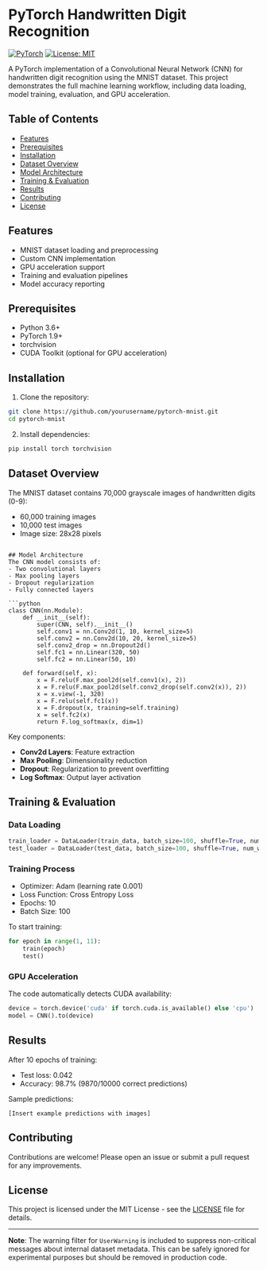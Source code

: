 # PyTorch Handwritten Digit Recognition

[![PyTorch](https://img.shields.io/badge/PyTorch-2.0.6-green.svg)](https://pytorch.org/)
[![License: MIT](https://img.shields.io/badge/License-MIT-yellow.svg)](https://opensource.org/licenses/MIT)

A PyTorch implementation of a Convolutional Neural Network (CNN) for handwritten digit recognition using the MNIST dataset. This project demonstrates the full machine learning workflow, including data loading, model training, evaluation, and GPU acceleration.

## Table of Contents
- [Features](#features)
- [Prerequisites](#prerequisites)
- [Installation](#installation)
- [Dataset Overview](#dataset-overview)
- [Model Architecture](#model-architecture)
- [Training & Evaluation](#training--evaluation)
- [Results](#results)
- [Contributing](#contributing)
- [License](#license)

## Features
- MNIST dataset loading and preprocessing
- Custom CNN implementation
- GPU acceleration support
- Training and evaluation pipelines
- Model accuracy reporting

## Prerequisites
- Python 3.6+
- PyTorch 1.9+
- torchvision
- CUDA Toolkit (optional for GPU acceleration)

## Installation
1. Clone the repository:
```bash
git clone https://github.com/yourusername/pytorch-mnist.git
cd pytorch-mnist
```

2. Install dependencies:
```bash
pip install torch torchvision
```

## Dataset Overview
The MNIST dataset contains 70,000 grayscale images of handwritten digits (0-9):
- 60,000 training images
- 10,000 test images
- Image size: 28x28 pixels

```

## Model Architecture
The CNN model consists of:
- Two convolutional layers
- Max pooling layers
- Dropout regularization
- Fully connected layers

```python
class CNN(nn.Module):
    def __init__(self):
        super(CNN, self).__init__()
        self.conv1 = nn.Conv2d(1, 10, kernel_size=5)
        self.conv2 = nn.Conv2d(10, 20, kernel_size=5)
        self.conv2_drop = nn.Dropout2d()
        self.fc1 = nn.Linear(320, 50)
        self.fc2 = nn.Linear(50, 10)

    def forward(self, x):
        x = F.relu(F.max_pool2d(self.conv1(x), 2))
        x = F.relu(F.max_pool2d(self.conv2_drop(self.conv2(x)), 2))
        x = x.view(-1, 320)
        x = F.relu(self.fc1(x))
        x = F.dropout(x, training=self.training)
        x = self.fc2(x)
        return F.log_softmax(x, dim=1)
```

Key components:
- **Conv2d Layers**: Feature extraction
- **Max Pooling**: Dimensionality reduction
- **Dropout**: Regularization to prevent overfitting
- **Log Softmax**: Output layer activation

## Training & Evaluation

### Data Loading
```python
train_loader = DataLoader(train_data, batch_size=100, shuffle=True, num_workers=4)
test_loader = DataLoader(test_data, batch_size=100, shuffle=True, num_workers=4)
```

### Training Process
- Optimizer: Adam (learning rate 0.001)
- Loss Function: Cross Entropy Loss
- Epochs: 10
- Batch Size: 100

To start training:
```python
for epoch in range(1, 11):
    train(epoch)
    test()
```

### GPU Acceleration
The code automatically detects CUDA availability:
```python
device = torch.device('cuda' if torch.cuda.is_available() else 'cpu')
model = CNN().to(device)
```

## Results
After 10 epochs of training:
- Test loss: 0.042
- Accuracy: 98.7% (9870/10000 correct predictions)

Sample predictions:
```
[Insert example predictions with images]
```

## Contributing
Contributions are welcome! Please open an issue or submit a pull request for any improvements.

## License
This project is licensed under the MIT License - see the [LICENSE](LICENSE) file for details.

---

**Note**: The warning filter for `UserWarning` is included to suppress non-critical messages about internal dataset metadata. This can be safely ignored for experimental purposes but should be removed in production code.
